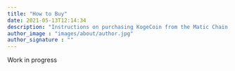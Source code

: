 ```yaml
---
title: "How to Buy"
date: 2021-05-13T12:14:34
description: "Instructions on purchasing KogeCoin from the Matic Chain."
author_image : "images/about/author.jpg"
author_signature : ""
---
```


Work in progress
